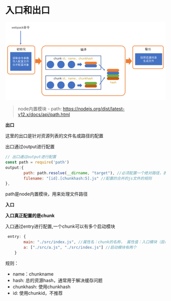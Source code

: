 # 入口和出口

![](assets/2020-01-09-15-51-07.png)

> node内置模块 - path: https://nodejs.org/dist/latest-v12.x/docs/api/path.html

**出口**

这里的出口是针对资源列表的文件名或路径的配置

出口通过output进行配置

```js
// 出口通过output进行配置
const path = require('path')
output:{
        path: path.resolve(__dirname, "target"), //必须配置一个绝对路径，表示资源放置的文件夹，默认是dist
        filename: "[id].[chunkhash:5].js" //配置的合并的js文件的规则
},
```
path是node内置模块，用来处理文件路径

**入口**

**入口真正配置的是chunk**

入口通过entry进行配置,一个chunk可以有多个启动模块

```js
 entry: {
        main: "./src/index.js", //属性名：chunk的名称， 属性值：入口模块（启动模块）
        a: ["./src/a.js", "./src/index.js"] //启动模块有两个
    }
```

规则：

- name：chunkname
- hash: 总的资源hash，通常用于解决缓存问题
- chunkhash: 使用chunkhash
- id: 使用chunkid，不推荐